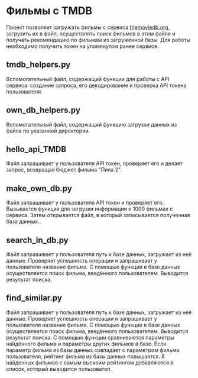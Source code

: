 # Фильмы с TMDB
Проект позволяет загружать фильмы с сервиса [themoviedb.org](https://www.themoviedb.org), загрузить их в файл, 
осуществлять поиск фильмов в этом файле и получать рекомендацию по фильмам из загруженной базы. 
Для работы необходимо получить токен на упомянутом ранее сервисе.
## tmdb_helpers.py
Вспомогательный файл, содержащий функции для работы с API сервиса: создание запроса, 
его декодирование и проверка API токена пользователя.
## own_db_helpers.py 
Вспомогательный файл, содержащий функцию загрузки данных из файла по указанной директории. 
## hello_api_TMDB
Файл запрашивает у пользователя API токен, проверяет его и делает запрос, возвращая бюджет фильма "Пила 2".
## make_own_db.py
Файл запрашивает у пользователя API токен и проверяет его. 
Вызывается функция для загрузки информации о 1000 фильмах с сервиса. Затем открывается файл, в который записывается полученная база данных..
## search_in_db.py
Файл запрашивает у пользователя путь к базе данных, загружает из неё данные. Проверяет успешность операции и запрашивает у пользователя название фильма. 
С помощью функции в базе данных осуществляется поиск фильма, введённого пользователем. Выводится результат поиска.
## find_similar.py
Файл запрашивает у пользователя путь к базе данных, загружает из неё данные. Проверяет успешность операции и запрашивает у пользователя название фильма. 
С помощью функции в базе данных осуществляется поиск фильма, введённого пользователем. Выводится результат поиска. 
С помощью функции сравниваются параметры найдённого фильма и параметры других фильмов в базе. Если параметр фильма из базы данных совпадает с параметром фильма пользователя, рейтинг фильма из базы данных повышается. 8 найденных фильмов с самым выскоим рейтингом добавляются в список, который выводится пользовател.



